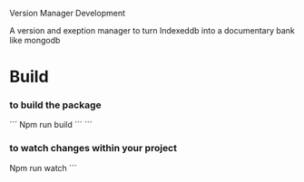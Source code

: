Version Manager Development

A version and exeption manager to turn Indexeddb into a documentary bank like mongodb

# Build

### to build the package
´´´
Npm run build
´´´
´´´
### to watch changes within your project
Npm run watch
´´´